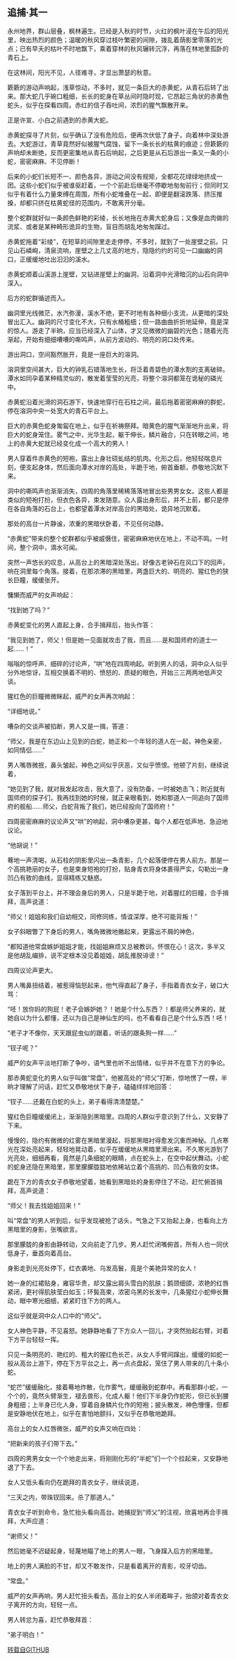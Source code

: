 ## 追捕·其一

永州地界，群山层叠，枫林遍生。已经是入秋的时节，火红的枫叶浸在午后的阳光里，映出热烈的颜色；温暖的秋风穿过枝叶繁密的间隙，拨乱着荫影里零落的光点；已有早夭的枯叶不时地飘下，乘着穿林的秋风辗转沉浮，再落在林地里孤卧的青石上。

在这林间，阳光不见，人径难寻，才显出萧瑟的秋意。

簌簌的游动声响起，浅草惊动，不多时，就见一条巨大的赤黄蛇，从青石后转了出来。那大蛇几乎碗口粗细，长长的蛇身在草丛间时隐时现，它昂起三角状的赤黄色蛇头，似乎在探看四周。赤红的信子吞吐间，浓烈的腥气飘散开来。

正是许宣、小白之前遇到的赤黄大蛇。

赤黄蛇探寻了片刻，似乎确认了没有危险后，便再次伏低了身子，向着林中深处游去。大蛇游过，青草竟然好似被腥气腐蚀，留下一条长长的枯黄的痕迹；但簌簌的声响却未断绝，反而更密集地从青石后响起，之后更是从石后游出一条又一条的小蛇，密密麻麻、不见停断！

后来的小蛇们长短不一、颜色各异，游动之间没有规矩，全都花花绿绿地挤成一团。这些小蛇们似乎被谁驱赶着，一个个前赴后继毫不停歇地匆匆前行；但同时又似乎有着什么力量束缚在周围，所有小蛇堆叠在一起，即便是翻滚跌落、挤压推搡，却都只挤在枯黄蛇径的范围内，不敢离开分毫。

整个蛇群就好似一条颜色鲜艳的彩绫，长长地拖在赤黄大蛇身后；又像是血肉做的流浆、或者是某种畸形诡异的生物，盲目而胡乱地匆匆蹿过。

赤黄蛇拖着“彩绫”，在短草的间隙里走走停停，不多时，就到了一处崖壁之前。只见山石嶙峋，清泉流响，崖壁之上几丈高的地方，隐隐约约的可见一口幽幽的洞口，正缓缓地吐出汩汩的溪水。

赤黄蛇顺着山溪游上崖壁，又钻进崖壁上的幽洞，沿着洞中光滑暗沉的山石向洞中深入。

后方的蛇群循迹而入。

幽洞里光线微茫，水汽弥漫，溪水不绝，更不时地有各种细小支流，从更暗的深处冒出汇入。幽洞的尺寸变化不大，只有水桶粗细；但一路曲曲折折地延伸，竟是深的惊人。游走了半晌，应当已经深入了山体，才又见微微的幽碧的光色；随着光亮渐起，开始有细细嘈嘈的嘶鸣声，从前方波动的、明亮的洞口处传来。

游出洞口，空间豁然胀开，竟是一座巨大的溶洞。

溶洞里空间甚大，巨大的钟乳石错落地生长，将泛着青碧色的潭水割的支离破碎。潭水如同孕着某种精灵似的，散发着莹莹的光亮，将整个溶洞都笼在诡秘的磷光中。

赤黄蛇沿着光滑的洞石游下，快速地穿行在石柱之间，最后拖着密密麻麻的群蛇，停在溶洞中央一处宽大的青石平台上。

巨大的赤黄色蛇身匍匐在地上，似乎在祈祷祭拜。暗黄色的腥气渐渐地升出来，将巨大的蛇身笼住。雾气之中，光华生起，躯干伸长，鳞片融合，只在转眼之间，地上的赤黄大蛇就已经变化成一个高大的男人！

男人穿着件赤黄色的短袍，露出上身壮硕虬结的肌肉。化形之后，他轻轻喘息片刻，便支起身体，然后面向潭水对岸的高处，半跪于地，俯首垂额，恭敬地沉默下来。

洞中的嘶鸣声也渐渐消失，四周的角落里稀稀落落地冒出些男男女女。这些人都是类似的短袍打扮，但衣色各异，束发随意。众人露出身形后，并不上前，都只是停在各自角落的石台上，也都望着潭水对岸高台的黑暗处，诡异地沉默着。

那处的高台一片静谧，浓重的黑暗伏卧着，不见任何动静。

“赤黄蛇”带来的整个蛇群都似乎被威慑住，密密麻麻地伏在地上，不动不鸣。一时间，整个洞中，滴水可闻。

突然一声悠长的叹息，从高台上的黑暗深处荡出，好像古老钟石在风口下的回声，响在洞里每个角落。接着，在那浓滞的黑暗里，两盏巨大的、明亮的、猩红色的狭长巨瞳，缓缓张开。

慵懒而威严的女声响起：

“找到她了吗？”

赤黄蛇变化的男人直起上身，合手揖拜后，抬头作答：

“我见到她了，师父！但是她一见面就攻击了我，而且……是和国师府的道士一起……！”

嗡嗡的惊呼声、细碎的讨论声，“哄”地在四周响起。听到男人的话，洞中众人似乎分外地惊讶，互相交换着不明的、愤怒的、质疑的眼色，开始三三两两地低声交谈。

猩红色的巨瞳微微眯起，威严的女声再次响起：

“详细地说。”

嘈杂的交谈声被掐断，男人又是一揖，答道：

“师父，我是在东边山上见到的白蛇，她正和一个年轻的道人在一起，神色亲密，如同情侣……”

男人嘴唇微抿，鼻头皱起，神色之间似乎厌恶，又似乎愤恨。他顿了片刻，继续说着，

“她见到了我，就对我发起攻击，我大意了，没有防备，一时被她击飞；附近就有国师府的探子们，我再找到她的时候，就正亲眼看到，她和那道人一同追向了国师府的舰船……师父，白蛇背叛了我们，她已经投向了国师府！”

四周密密麻麻的议论声又“哄”的响起，洞中嘈杂更甚，每个人都在低声地、急迫地议论。

“他胡说！”

蓦地一声清喝，从石柱的阴影里闪出一条青影，几个起落便停在男人前方。那是一个高挑艳丽的女子，也是束身短袍的打扮，贴身青衣将身体裹得严实，勾勒出一身凹凸有致的曲线，显得精练又魅惑。

女子落到平台上，并不理会身后的男人，只是半跪于地，对着腥红的巨瞳，合手揖拜，高声说道：

“师父！姐姐和我们自幼相交，同修同练，情谊深厚，绝不可能背叛！”

女子斜眼瞥了下身后的男人，嘴角微微地撇起来，更露出不屑的神色，

“都知道他常盘嫉妒姐姐才能，找姐姐麻烦又总被教训，怀恨在心！这次，多半又是他胡乱编排，说不定根本没见着姐姐，胡乱推脱诽谤！”

四周议论声更大。

男人嘴鼻扭结着，被惹得恼怒起来，他气得直起了身子，手指着青衣女子，破口大骂：

“呸！放你妈的狗屁！老子会嫉妒她？！她是个什么东西？！都是师父养来的，就她自以为什么都懂，还以为自己是神仙生的吗，也不看看自己是个什么东西！呸！

“老子才不像你，天天跟屁虫似的跟着，听话的跟条狗一样……”

“钗子呢？”

威严的女声平淡地打断了争吵，语气里也听不出情绪，似乎并不在意下方的争论。

那赤黄蛇变化的男人似乎叫做“常盘”，他被高处的“师父”打断，惊地愣了一楞，半晌才理解了问话，赶忙又恭敬地伏下身子，磕磕绊绊地回答：

“钗子……还戴在白蛇的头上，弟子看得清清楚楚。”

猩红色巨瞳缓缓闭上，渐渐隐到黑暗里。四周的人群似乎意识到了什么，又安静了下来。

慢慢的，隐约有微微的红雾在黑暗里漫起，将那黑暗衬得愈发沉重而神秘。几点寒光在深处亮起来，轻轻地晃动着，似乎在缓缓地从黑暗里滑出来。不久寒光游到了光亮处，细细再看，竟然是几条细蛇的眼睛，点在蛇头上，在空中起伏舞动。小蛇的蛇身还隐在黑暗里，那里朦朦胧胧地依稀站立着个高挑的、凹凸有致的女体。

跪在下方的青衣女子恭敬地望着，她看到黑暗处的身影停住了不动，赶忙俯首揖拜，高声说道：

“师父！我去找姐姐回来！”

叫“常盘”的男人听到后，似乎发现被抢了话头，气急之下又抬起上身，也看向上方黑暗里的身影，张嘴欲言。

那里朦胧的身影由静转动，又向前走了几步。男人赶忙闭嘴俯首，所有人也一同伏低身子，垂首向着高台。

身影走到光亮处停下，红衣袭地、乌发高鬟，竟是个美艳异常的女人！

她一身的红裙贴身，雍容华贵，却又露出肩头雪白的肌肤；鹅颈细颌，浓艳的红唇紧闭，更衬得肌肤莹白如玉；环鬓高束，浓密乌黑的长发中，几条猩红小蛇伸长舞动，眼中寒光细细，紧紧盯住下方的两人。

这似乎就是洞中众人口中的“师父”。

女人神色平静，不见喜怒。她静静地看了下方众人一回儿，才突然抬起右臂，对着下方平台轻轻一挥。

只见一条明亮的、艳红的、粗大的猩红色长芒，从女人手臂间蹿出，缓缓的如蛇一般从高台上游下，停在下方平台之上，再一点点盘起，笼住了男人带来的几十条小蛇。

“蛇芒”缓缓融化，接着蓦地炸散，化作雾气，缓缓融到蛇群中。再看那群小蛇，一个个的，竟然头臂渐生，褪去兽形，化成人躯！他们下半身仍作蛇形，但已长到腰身粗细；上半身已化人身，穿着自身鳞片化作的短袍；披头散发，神色懵懂，但都是安静地伏在地上，似乎在害怕地颤抖，又似乎在恭敬地跪拜。

高台上的女人红唇微张，威严的女声又响在四处：

“把新来的孩子们带下去。”

四周的男男女女一个个地走出来，将刚刚化形的“半蛇”们一个个拉起来，又安静地退了下去。

女人又低头看向仍在跪拜的青衣女子，继续说道，

“三天之内，带珠钗回来。杀了那道人。”

青衣女子听到命令，急忙抬头看向高台。她捕捉到“师父”的注视，欣喜地再合手揖拜，大声应道：

“谢师父！”

然后她毫不迟疑起身，轻蔑地瞄了地上的男人一眼，飞身蹿入后方的黑暗里。

地上的男人满脸的不甘，却又不敢发作，只是看着离开的青影，咬牙切齿。

“常盘。”

威严的女声再响，男人赶忙扭头看去。高台上的女人半闭着眸子，抬颌对着青衣女子离开的方向，轻轻一点。

男人转忿为喜，赶忙恭敬拜首：

“弟子明白！”

[转载自GITHUB](https://github.com/NinePieces/BaiSheYuanQi)